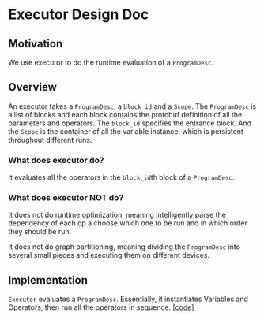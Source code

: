 # Executor Design Doc

## Motivation

We use executor to do the runtime evaluation of a `ProgramDesc`.

## Overview

An executor takes a `ProgramDesc`, a `block_id` and a `Scope`.  The `ProgramDesc` is a list of blocks and each block contains the protobuf definition of all the parameters and operators. The `block_id` specifies the entrance block. And the `Scope` is the container of all the variable instance, which is persistent throughout different runs.

### What does executor do?

It evaluates all the operators in the `block_id`th block of a `ProgramDesc`.

### What does executor NOT do?

It does not do runtime optimization, meaning intelligently parse the dependency of each op a choose which one to be run and in which order they should be run.

It does not do graph partitioning, meaning dividing the `ProgramDesc` into several small pieces and executing them on different devices.

## Implementation

`Executor` evaluates a `ProgramDesc`. Essentially, it instantiates Variables and Operators, then run all the operators in sequence. [[code]](https://github.com/PaddlePaddle/Paddle/blob/develop/paddle/framework/executor.cc)
